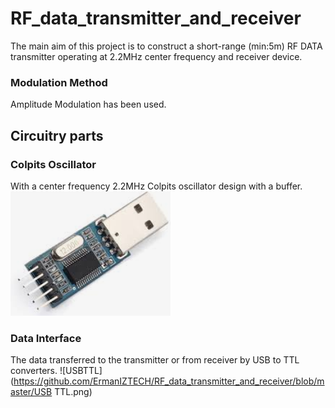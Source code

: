 # RF_data_transmitter_and_receiver
The main aim of this project is to construct a short-range (min:5m) RF DATA
transmitter operating at 2.2MHz center frequency and receiver device.

### Modulation Method
Amplitude Modulation has been used. 
 
 ## Circuitry parts
 ### Colpits Oscillator
 With a center frequency 2.2MHz Colpits oscillator design with a buffer. 
 ![colpitts](https://github.com/ErmanIZTECH/RF_data_transmitter_and_receiver/blob/master/image.png)
 ### Data Interface
 The data transferred to the transmitter or from receiver by USB to TTL converters.
 ![USBTTL](https://github.com/ErmanIZTECH/RF_data_transmitter_and_receiver/blob/master/USB TTL.png)
